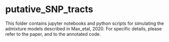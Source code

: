# putative_SNP_tracts

This folder contains jupyter notebooks and python scripts for simulating the admixture models described in Max_etal, 2020.
For specific details, please refer to the paper, and to the annotated code.
